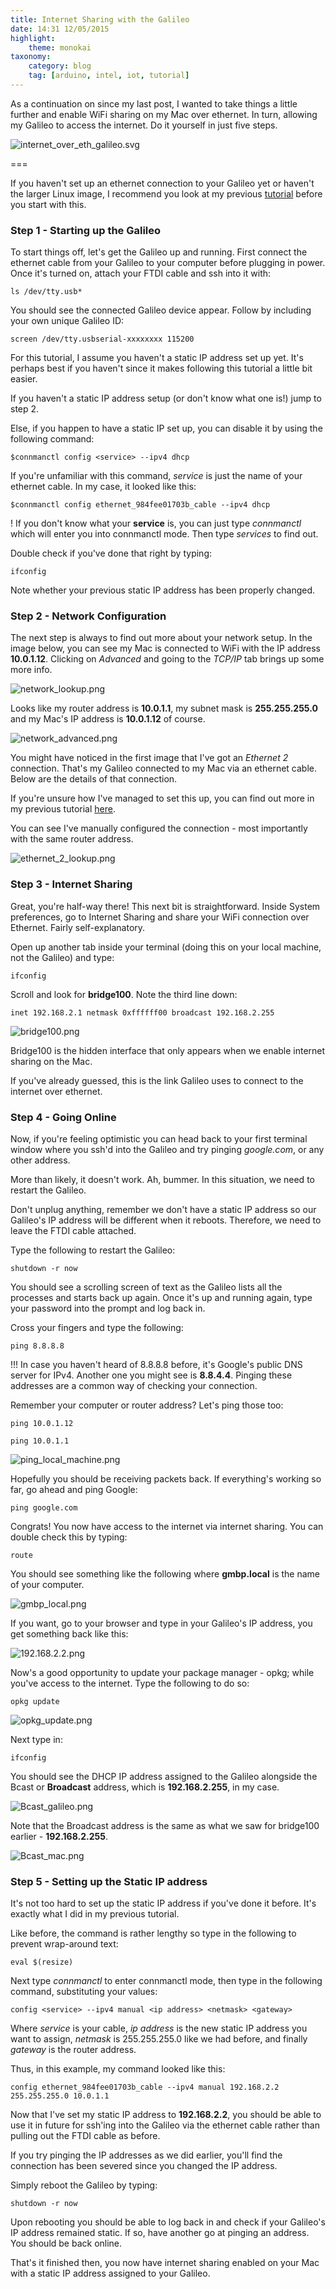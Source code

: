 ```yaml
---
title: Internet Sharing with the Galileo 
date: 14:31 12/05/2015
highlight:
    theme: monokai
taxonomy:
    category: blog
    tag: [arduino, intel, iot, tutorial]
---
```


As a continuation on since my last post, I wanted to take things a little further and enable WiFi sharing on my Mac over ethernet. In turn, allowing my Galileo to access the internet. Do it yourself in just five steps.

![internet_over_eth_galileo.svg](internet_over_eth_galileo.svg)

===

If you haven't set up an ethernet connection to your Galileo yet or haven't the larger Linux image, I recommend you look at my previous [tutorial](http://www.gregorykelleher.com/blog/galileo_ethernet) before you start with this.

### Step 1 - Starting up the Galileo

To start things off, let's get the Galileo up and running. First connect the ethernet cable from your Galileo to your computer before plugging in power. Once it's turned on, attach your FTDI cable and ssh into it with:

`ls /dev/tty.usb*` 

You should see the connected Galileo device appear. Follow by including your own unique Galileo ID:

`screen /dev/tty.usbserial-xxxxxxxx 115200`

For this tutorial, I assume you haven't a static IP address set up yet. It's perhaps best if you haven't since it makes following this tutorial a little bit easier. 

If you haven't a static IP address setup (or don't know what one is!) jump to step 2. 

Else, if you happen to have a static IP set up, you can disable it by using the following command:

`$connmanctl config <service> --ipv4 dhcp`

If you're unfamiliar with this command, _service_ is just the name of your ethernet cable. In my case, it looked like this:

`$connmanctl config ethernet_984fee01703b_cable --ipv4 dhcp`

! If you don't know what your **service** is, you can just type _connmanctl_ which will enter you into connmanctl mode. Then type _services_ to find out.

Double check if you've done that right by typing: 

`ifconfig`

Note whether your previous static IP address has been properly changed. 

### Step 2 - Network Configuration

The next step is always to find out more about your network setup. In the image below, you can see my Mac is connected to WiFi with the IP address **10.0.1.12**. Clicking on _Advanced_ and going to the _TCP/IP_ tab brings up some more info. 

![network_lookup.png](network_lookup.png)

Looks like my router address is **10.0.1.1**, my subnet mask is **255.255.255.0** and my Mac's IP address is **10.0.1.12** of course.

![network_advanced.png](network_advanced.png)

You might have noticed in the first image that I've got an _Ethernet 2_ connection. That's my Galileo connected to my Mac via an ethernet cable. Below are the details of that connection. 

If you're unsure how I've managed to set this up, you can find out more in my previous tutorial [here](http://gregorykelleher.com/blog/galileo). 

You can see I've manually configured the connection - most importantly with the same router address. 

![ethernet_2_lookup.png](ethernet_2_lookup.png)

### Step 3 - Internet Sharing

Great, you're half-way there! This next bit is straightforward. Inside System preferences, go to Internet Sharing and share your WiFi connection over Ethernet. Fairly self-explanatory. 

Open up another tab inside your terminal (doing this on your local machine, not the Galileo) and type:

`ifconfig`

Scroll and look for **bridge100**. Note the third line down:

`inet 192.168.2.1 netmask 0xffffff00 broadcast 192.168.2.255`

![bridge100.png](bridge100.png)

Bridge100 is the hidden interface that only appears when we enable internet sharing on the Mac. 

If you've already guessed, this is the link Galileo uses to connect to the internet over ethernet.

### Step 4 - Going Online

Now, if you're feeling optimistic you can head back to your first terminal window where you ssh'd into the Galileo and try pinging _google.com_, or any other address. 

More than likely, it doesn't work. Ah, bummer. In this situation, we need to restart the Galileo. 

Don't unplug anything, remember we don't have a static IP address so our Galileo's IP address will be different when it reboots. Therefore, we need to leave the FTDI cable attached.

Type the following to restart the Galileo:

`shutdown -r now`

You should see a scrolling screen of text as the Galileo lists all the processes and starts back up again. Once it's up and running again, type your password into the prompt and log back in.

Cross your fingers and type the following:

`ping 8.8.8.8`

!!! In case you haven't heard of 8.8.8.8 before, it's Google's public DNS server for IPv4. Another one you might see is **8.8.4.4**. Pinging these addresses are a common way of checking your connection. 

Remember your computer or router address? Let's ping those too:

`ping 10.0.1.12`

`ping 10.0.1.1`

![ping_local_machine.png](ping_local_machine.png)

Hopefully you should be receiving packets back. If everything's working so far, go ahead and ping Google:

`ping google.com`

Congrats! You now have access to the internet via internet sharing. You can double check this by typing:

`route`

You should see something like the following where **gmbp.local** is the name of your computer. 

![gmbp_local.png](gmbp_local.png)

If you want, go to your browser and type in your Galileo's IP address, you get something back like this:

![192.168.2.2.png](192.168.2.2.png)

Now's a good opportunity to update your package manager - opkg; while you've access to the internet. Type the following to do so:

`opkg update` 

![opkg_update.png](opkg_update.png)

Next type in:

`ifconfig`

You should see the DHCP IP address assigned to the Galileo alongside the Bcast or **Broadcast** address, which is **192.168.2.255**, in my case. 

![Bcast_galileo.png](Bcast_galileo.png)

Note that the Broadcast address is the same as what we saw for bridge100 earlier - **192.168.2.255**.

![Bcast_mac.png](Bcast_mac.png)

### Step 5 - Setting up the Static IP address

It's not too hard to set up the static IP address if you've done it before. It's exactly what I did in my previous tutorial. 

Like before, the command is rather lengthy so type in the following to prevent wrap-around text:

`eval $(resize)`

Next type _connmanctl_ to enter connmanctl mode, then type in the following command, substituting your values:

`config <service> --ipv4 manual <ip address> <netmask> <gateway>` 

Where _service_ is your cable, _ip address_ is the new static IP address you want to assign, _netmask_ is 255.255.255.0 like we had before, and finally _gateway_ is the router address.

Thus, in this example, my command looked like this:

`config ethernet_984fee01703b_cable --ipv4 manual 192.168.2.2 255.255.255.0 10.0.1.1`

Now that I've set my static IP address to **192.168.2.2**, you should be able to use it in future for ssh'ing into the Galileo via the ethernet cable rather than pulling out the FTDI cable as before. 

If you try pinging the IP addresses as we did earlier, you'll find the connection has been severed since you changed the IP address.

Simply reboot the Galileo by typing:

`shutdown -r now`

Upon rebooting you should be able to log back in and check if your Galileo's IP address remained static. If so, have another go at pinging an address. You should be back online.

That's it finished then, you now have internet sharing enabled on your Mac with a static IP address assigned to your Galileo. 


